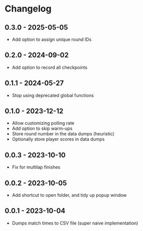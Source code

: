 # Changelog

## 0.3.0 - 2025-05-05

* Add option to assign unique round IDs


## 0.2.0 - 2024-09-02

* Add option to record all checkpoints


## 0.1.1 - 2024-05-27

* Stop using deprecated global functions


## 0.1.0 - 2023-12-12

* Allow customizing polling rate
* Add option to skip warm-ups
* Store round number in the data dumps (heuristic)
* Optionally store player scores in data dumps


## 0.0.3 - 2023-10-10

* Fix for multilap finishes


## 0.0.2 - 2023-10-05

* Add shortcut to open folder, and tidy up popup window


## 0.0.1 - 2023-10-04

* Dumps match times to CSV file (super naive implementation)
